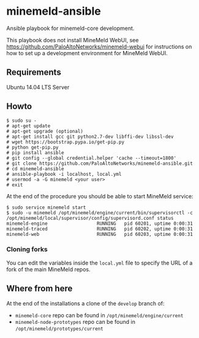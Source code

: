 # minemeld-ansible

Ansible playbook for minemeld-core development.

This playbook does not install MineMeld WebUI, see https://github.com/PaloAltoNetworks/minemeld-webui for instructions on how to set up a development environment for MineMeld WebUI.

## Requirements

Ubuntu 14.04 LTS Server

## Howto

    $ sudo su -
    # apt-get update
    # apt-get upgrade (optional)
    # apt-get install gcc git python2.7-dev libffi-dev libssl-dev
    # wget https://bootstrap.pypa.io/get-pip.py
    # python get-pip.py
    # pip install ansible
    # git config --global credential.helper 'cache --timeout=1800'
    # git clone https://github.com/PaloAltoNetworks/minemeld-ansible.git
    # cd minemeld-ansible
    # ansible-playbook -i localhost, local.yml
    # usermod -a -G minemeld <your user>
    # exit

At the end of the procedure you should be able to start MineMeld service:

    $ sudo service minemeld start
    $ sudo -u minemeld /opt/minemeld/engine/current/bin/supervisorctl -c /opt/minemeld/local/supervisor/config/supervisord.conf status
    minemeld-engine                  RUNNING   pid 60201, uptime 0:00:31
    minemeld-traced                  RUNNING   pid 60202, uptime 0:00:31
    minemeld-web                     RUNNING   pid 60203, uptime 0:00:31

### Cloning forks

You can edit the variables inside the ``local.yml`` file to specify the URL of a fork of the main MineMeld repos.

## Where from here

At the end of the installations a clone of the `develop` branch of:

* `minemeld-core` repo can be found in `/opt/minemeld/engine/current`
* `minemeld-node-prototypes` repo can be found in `/opt/minemeld/prototypes/current`
